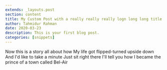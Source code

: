 ```yaml
---
extends: _layouts.post
section: content
title: My Custom Post with a really really really logn long long title
author: Tahmidur Rahman
date: 2020-03-23
description: This is your first blog post.
categories: [snippets]
---
```


Now this is a story all about how
My life got flipped-turned upside down
And I'd like to take a minute
Just sit right there
I'll tell you how I became the prince of a town called Bel-Air